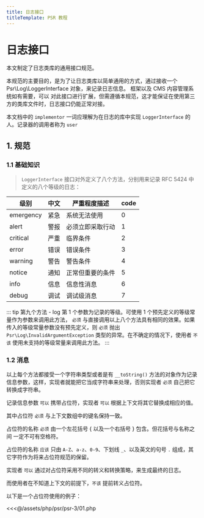 ```yaml
---
title: 日志接口
titleTemplate: PSR 教程
---
```


# 日志接口

本文制定了日志类库的通用接口规范。

本规范的主要目的，是为了让日志类库以简单通用的方式，通过接收一个 Psr\Log\LoggerInterface 对象，来记录日志信息。 框架以及 CMS 内容管理系统如有需要，可以 对此接口进行扩展，但需遵循本规范，这才能保证在使用第三方的类库文件时，日志接口仍能正常对接。

本文档中的 `implementor` 一词应理解为在日志的库中实现 `LoggerInterface` 的人。记录器的调用者称为 `user`

## 1. 规范

### 1.1 基础知识

> `LoggerInterface` 接口对外定义了八个方法，分别用来记录 RFC 5424 中定义的八个等级的日志：

| 级别      | 中文 | 严重程度描述     | code |
| --------- | ---- | ---------------- | ---- |
| emergency | 紧急 | 系统无法使用     | 0    |
| alert     | 警报 | 必须立即采取行动 | 1    |
| critical  | 严重 | 临界条件         | 2    |
| error     | 错误 | 错误条件         | 3    |
| warning   | 警告 | 警告条件         | 4    |
| notice    | 通知 | 正常但重要的条件 | 5    |
| info      | 信息 | 信息性消息       | 6    |
| debug     | 调试 | 调试级消息       | 7    |

::: tip 第九个方法 - log
第 1 个参数为记录的等级。可使用 1 个预先定义的等级常量作为参数来调用此方法， `必须` 与直接调用以上八个方法具有相同的效果。如果传入的等级常量参数没有预先定义，则 `必须` 抛出 `Psr\Log\InvalidArgumentException` 类型的异常。在不确定的情况下，使用者 `不该` 使用未支持的等级常量来调用此方法。
:::

### 1.2 消息

以上每个方法都接受一个字符串类型或者是有 `__toString()` 方法的对象作为记录信息参数，这样，实现者就能把它当成字符串来处理，否则实现者 `必须` 自己把它转换成字符串。

记录信息参数 `可以` 携带占位符，实现者 `可以` 根据上下文将其它替换成相应的值。

其中占位符 `必须` 与上下文数组中的键名保持一致。

占位符的名称 `必须` 由一个左花括号 { 以及一个右括号 } 包含。但花括号与名称之间 一定不可有空格符。

占位符的名称 `应该` 只由 `A-Z`、`a-z`、`0-9`、下划线 `_`、以及英文的句号 `.` 组成，其它字符作为将来占位符规范的保留。

实现者 `可以` 通过对占位符采用不同的转义和转换策略，来生成最终的日志。

而使用者在不知道上下文的前提下，`不该` 提前转义占位符。

以下是一个占位符使用的例子：

<<<@/assets/php/psr/psr-3/01.php
